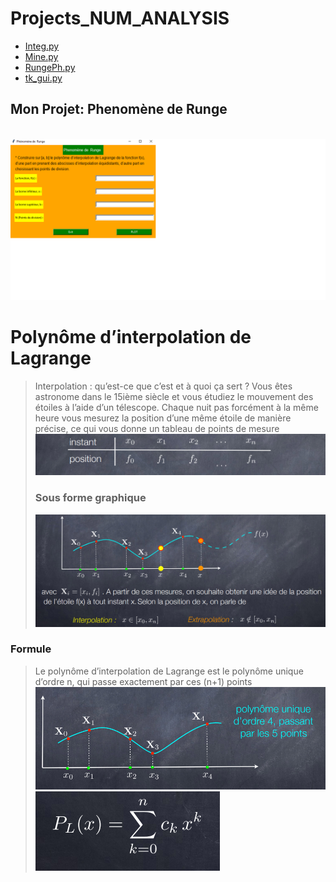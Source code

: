 # Projects_NUM_ANALYSIS

- [Integ.py](#Integ.py)
- [Mine.py](#Mine.py)
- [RungePh.py](#RungePh.py)
- [tk_gui.py](#tk_gui.py)



## Mon Projet: Phenomène de  Runge 

<br><img src="GIF.gif"> <br>
# Polynôme d’interpolation de Lagrange
>Interpolation : qu’est-ce que c’est et à quoi ça sert ?
Vous êtes astronome dans le 15ième siècle et vous étudiez le mouvement des étoiles à
l’aide d’un télescope. Chaque nuit pas forcément à la même heure vous mesurez la position
d’une même étoile de manière précise, ce qui vous donne un tableau de points de mesure 
><br><img src="1.png">
>### Sous forme graphique
><img src="2.png">

### Formule
>Le polynôme d’interpolation de Lagrange est le polynôme unique d’ordre n, qui
passe exactement par ces (n+1) points
><br><img src="3.png">
><br><centre><img src="4.png">
